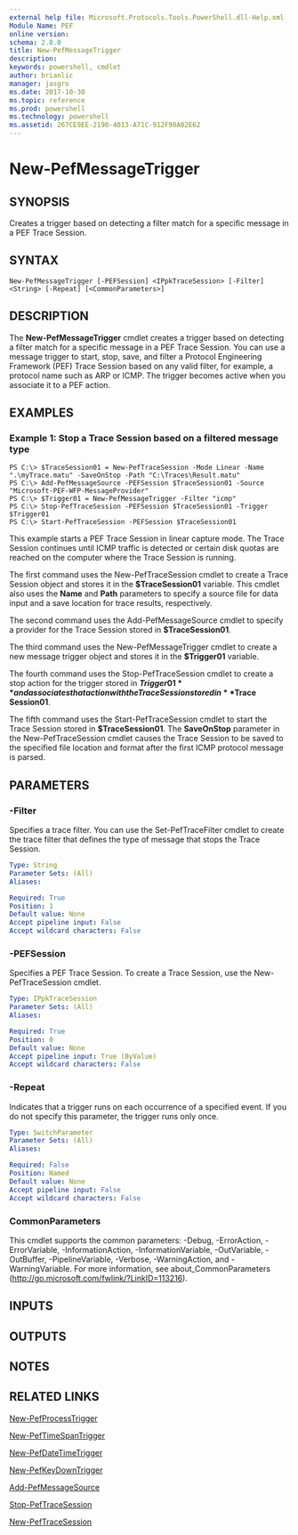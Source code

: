 ```yaml
---
external help file: Microsoft.Protocols.Tools.PowerShell.dll-Help.xml
Module Name: PEF
online version: 
schema: 2.0.0
title: New-PefMessageTrigger
description: 
keywords: powershell, cmdlet
author: brianlic
manager: jasgro
ms.date: 2017-10-30
ms.topic: reference
ms.prod: powershell
ms.technology: powershell
ms.assetid: 267CE9EE-2190-4013-A71C-912F90A02E62
---
```


# New-PefMessageTrigger

## SYNOPSIS
Creates a trigger based on detecting a filter match for a specific message in a PEF Trace Session.

## SYNTAX

```
New-PefMessageTrigger [-PEFSession] <IPpkTraceSession> [-Filter] <String> [-Repeat] [<CommonParameters>]
```

## DESCRIPTION
The **New-PefMessageTrigger** cmdlet creates a trigger based on detecting a filter match for a specific message in a PEF Trace Session.
You can use a message trigger to start, stop, save, and filter a Protocol Engineering Framework (PEF) Trace Session based on any valid filter, for example, a protocol name such as ARP or ICMP.
The trigger becomes active when you associate it to a PEF action.

## EXAMPLES

### Example 1: Stop a Trace Session based on a filtered message type
```
PS C:\> $TraceSession01 = New-PefTraceSession -Mode Linear -Name ".\myTrace.matu" -SaveOnStop -Path "C:\Traces\Result.matu"
PS C:\> Add-PefMessageSource -PEFSession $TraceSession01 -Source "Microsoft-PEF-WFP-MessageProvider"
PS C:\> $Trigger01 = New-PefMessageTrigger -Filter "icmp"
PS C:\> Stop-PefTraceSession -PEFSession $TraceSession01 -Trigger $Trigger01
PS C:\> Start-PefTraceSession -PEFSession $TraceSession01
```

This example starts a PEF Trace Session in linear capture mode.
The Trace Session continues until ICMP traffic is detected or certain disk quotas are reached on the computer where the Trace Session is running.

The first command uses the New-PefTraceSession cmdlet to create a Trace Session object and stores it in the **$TraceSession01** variable.
This cmdlet also uses the **Name** and **Path** parameters to specify a source file for data input and a save location for trace results, respectively.

The second command uses the Add-PefMessageSource cmdlet to specify a provider for the Trace Session stored in **$TraceSession01**.

The third command uses the New-PefMessageTrigger cmdlet to create a new message trigger object and stores it in the **$Trigger01** variable.

The fourth command uses the Stop-PefTraceSession cmdlet to create a stop action for the trigger stored in **$Trigger01** and associates that action with the Trace Session stored in **$Trace Session01**.

The fifth command uses the Start-PefTraceSession cmdlet to start the Trace Session stored in **$TraceSession01**.
The **SaveOnStop** parameter in the New-PefTraceSession cmdlet causes the Trace Session to be saved to the specified file location and format after the first ICMP protocol message is parsed.

## PARAMETERS

### -Filter
Specifies a trace filter.
You can use the Set-PefTraceFilter cmdlet to create the trace filter that defines the type of message that stops the Trace Session.

```yaml
Type: String
Parameter Sets: (All)
Aliases: 

Required: True
Position: 1
Default value: None
Accept pipeline input: False
Accept wildcard characters: False
```

### -PEFSession
Specifies a PEF Trace Session.
To create a Trace Session, use the New-PefTraceSession cmdlet.

```yaml
Type: IPpkTraceSession
Parameter Sets: (All)
Aliases: 

Required: True
Position: 0
Default value: None
Accept pipeline input: True (ByValue)
Accept wildcard characters: False
```

### -Repeat
Indicates that a trigger runs on each occurrence of a specified event.
If you do not specify this parameter, the trigger runs only once.

```yaml
Type: SwitchParameter
Parameter Sets: (All)
Aliases: 

Required: False
Position: Named
Default value: None
Accept pipeline input: False
Accept wildcard characters: False
```

### CommonParameters
This cmdlet supports the common parameters: -Debug, -ErrorAction, -ErrorVariable, -InformationAction, -InformationVariable, -OutVariable, -OutBuffer, -PipelineVariable, -Verbose, -WarningAction, and -WarningVariable. For more information, see about_CommonParameters (http://go.microsoft.com/fwlink/?LinkID=113216).

## INPUTS

## OUTPUTS

## NOTES

## RELATED LINKS

[New-PefProcessTrigger](./New-PefProcessTrigger.md)

[New-PefTimeSpanTrigger](./New-PefTimeSpanTrigger.md)

[New-PefDateTimeTrigger](./New-PefDateTimeTrigger.md)

[New-PefKeyDownTrigger](./New-PefKeyDownTrigger.md)

[Add-PefMessageSource](./Add-PefMessageSource.md)

[Stop-PefTraceSession](./Stop-PefTraceSession.md)

[New-PefTraceSession](./New-PefTraceSession.md)

